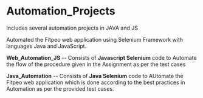 # Automation_Projects
Includes several automation projects in JAVA and JS


Automated the Fitpeo web application using Selenium Framework with languages Java and JavaScript.

**Web_Automation_JS** -- Consists of **Javascript Selenium** code to Automate the flow of the procedure given in the Assignment as per the test cases

**Java_Automation** -- Consists of **Java Selenium** code to AUtomate the Fitpeo web application which is done according to the best practices in Automation as per the provided test cases.


